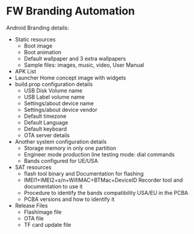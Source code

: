 # FW Branding Automation
Android Branding details:
- Static resources
  - Boot image
  - Boot animation
  - Default wallpaper and 3 extra wallpapers
  - Sample files: images, music, video, User Manual
- APK List
- Launcher Home concept image with widgets 
- build.prop configuration details
  - USB Disk Volume name
  - USB Label volume name
  - Settings/about device name
  - Settings/about device vendor
  - Default timezone
  - Default Language
  - Default keyboard
  - OTA server details
- Another system configuration details
  - Storage memory in only one partition
  - Engineer mode production line testing mode: dial commands
  - Bands configured for UE/USA
- SAT resources
  - flash tool binary and Documentation for flashing
  - IMEI1+IMEI2+s/n+WifiMAC+BTMac+DeviceID Recorder tool and documentation to use it
  - Procedure to identify the bands compatibility USA/EU in the PCBA
  - PCBA versions and how to identify it
- Release Files
  - Flashimage file
  - OTA file
  - TF card update file

